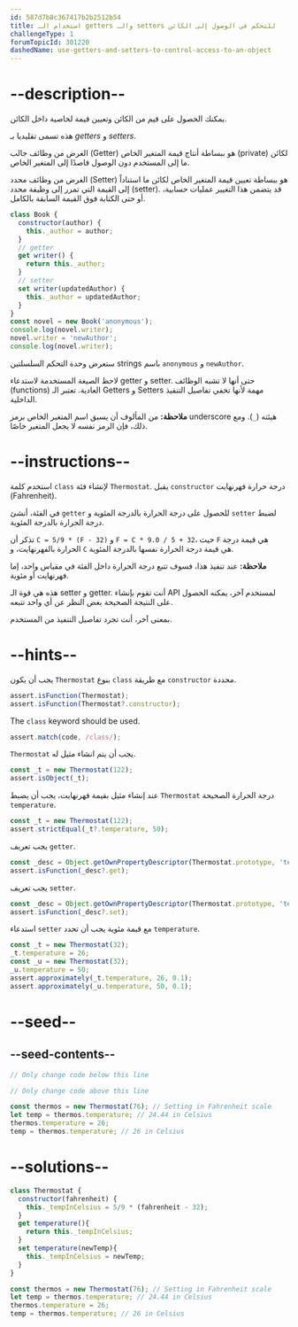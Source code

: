 ```yaml
---
id: 587d7b8c367417b2b2512b54
title: استخدام الـ getters والـ setters للتحكم في الوصول إلى الكائن
challengeType: 1
forumTopicId: 301220
dashedName: use-getters-and-setters-to-control-access-to-an-object
---
```


# --description--

يمكنك الحصول على قيم من الكائن وتعيين قيمة لخاصية داخل الكائن.

هذه تسمى تقليديا بـ <dfn>getters</dfn> و <dfn>setters</dfn>.

الغرض من وظائف جالب (Getter) هو ببساطة أنتاج قيمة المتغير الخاص (private) لكائن ما إلى المستخدم دون الوصول قاصدًا إلى المتغير الخاص.

الغرض من وظائف محدد (Setter) هو ببساطة تعيين قيمة المتغير الخاص لكائن ما استناداً إلى القيمة التي تمرر إلى وظيفة محدد (setter). قد يتضمن هذا التغيير عمليات حسابية، أو حتى الكتابة فوق القيمة السابقة بالكامل.

```js
class Book {
  constructor(author) {
    this._author = author;
  }
  // getter
  get writer() {
    return this._author;
  }
  // setter
  set writer(updatedAuthor) {
    this._author = updatedAuthor;
  }
}
const novel = new Book('anonymous');
console.log(novel.writer);
novel.writer = 'newAuthor';
console.log(novel.writer);
```

ستعرض وحدة التحكم السلسلتين strings باسم `anonymous` و `newAuthor`.

لاحظ الصيغة المستخدمة لاستدعاء getter و setter. حتى أنها لا تشبه الوظائف (functions) العادية. تعتبر الـ Getters و Setters مهمة لأنها تخفي تفاصيل التنفيذ الداخلية.

**ملاحظة:** من المألوف أن يسبق اسم المتغير الخاص برمز underscore هيئته (`_`). ومع ذلك، فإن الرمز نفسه لا يجعل المتغير خاصًا.

# --instructions--

استخدم كلمة `class` لإنشاء فئة `Thermostat`. يقبل `constructor` درجة حرارة فهرنهايت (Fahrenheit).

في الفئة، أنشئ `getter` للحصول على درجة الحرارة بالدرجة المئوية و `setter` لضبط درجة الحرارة بالدرجة المئوية.

تذكر أن `C = 5/9 * (F - 32)` و `F = C * 9.0 / 5 + 32`، حيث `F` هي قيمة درجة الحرارة بالفهرنهايت، و `C` هي قيمة درجة الحرارة نفسها بالدرجة المئوية.

**ملاحظة:** عند تنفيذ هذا، فسوف تتبع درجة الحرارة داخل الفئة في مقياس واحد، إما فهرنهايت أو مئوية.

هذه هي قوة الـ setter و getter. أنت تقوم بإنشاء API لمستخدم آخر، يمكنه الحصول على النتيجة الصحيحة بغض النظر عن أي واحد تتبعه.

بمعنى آخر، أنت تجرد تفاصيل التنفيذ من المستخدم.

# --hints--

يجب أن يكون `Thermostat` بنوع `class` مع طريقة `constructor` محددة.

```js
assert.isFunction(Thermostat);
assert.isFunction(Thermostat?.constructor);
```

The `class` keyword should be used.

```js
assert.match(code, /class/);
```

`Thermostat` يجب أن يتم انشاء مثيل له.

```js
const _t = new Thermostat(122);
assert.isObject(_t);
```

عند إنشاء مثيل بقيمة فهرنهايت، يجب أن يضبط `Thermostat` درجة الحرارة الصحيحة `temperature`.

```js
const _t = new Thermostat(122);
assert.strictEqual(_t?.temperature, 50);
```

يجب تعريف `getter`.

```js
const _desc = Object.getOwnPropertyDescriptor(Thermostat.prototype, 'temperature');
assert.isFunction(_desc?.get);
```

يجب تعريف `setter`.

```js
const _desc = Object.getOwnPropertyDescriptor(Thermostat.prototype, 'temperature');
assert.isFunction(_desc?.set);
```

استدعاء `setter` مع قيمة مئوية يجب أن تحدد `temperature`.

```js
const _t = new Thermostat(32);
_t.temperature = 26;
const _u = new Thermostat(32);
_u.temperature = 50;
assert.approximately(_t.temperature, 26, 0.1);
assert.approximately(_u.temperature, 50, 0.1);
```

# --seed--

## --seed-contents--

```js
// Only change code below this line

// Only change code above this line

const thermos = new Thermostat(76); // Setting in Fahrenheit scale
let temp = thermos.temperature; // 24.44 in Celsius
thermos.temperature = 26;
temp = thermos.temperature; // 26 in Celsius
```

# --solutions--

```js
class Thermostat {
  constructor(fahrenheit) {
    this._tempInCelsius = 5/9 * (fahrenheit - 32);
  }
  get temperature(){
    return this._tempInCelsius;
  }
  set temperature(newTemp){
    this._tempInCelsius = newTemp;
  }
}

const thermos = new Thermostat(76); // Setting in Fahrenheit scale
let temp = thermos.temperature; // 24.44 in Celsius
thermos.temperature = 26;
temp = thermos.temperature; // 26 in Celsius
```
